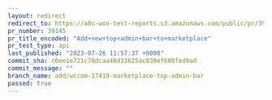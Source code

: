 ```yaml
---
layout: redirect
redirect_to: https://a8c-woo-test-reports.s3.amazonaws.com/public/pr/39145/api/index.html
pr_number: 39145
pr_title_encoded: "Add+new+top+admin+bar+to+marketplace"
pr_test_type: api
last_published: "2023-07-26 11:57:37 +0000"
commit_sha: c6ee1e721c70dcaa48d33625ac839ef686fed9ad
commit_message: ""
branch_name: add/wccom-17419-marketplace-top-admin-bar
passed: true
---
```

